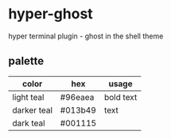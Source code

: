 # hyper-ghost
hyper terminal plugin - ghost in the shell theme

## palette

color | hex | usage
--- | --- | ---
light teal | #96eaea | bold text
darker teal | #013b49 | text 
dark teal | #001115 |